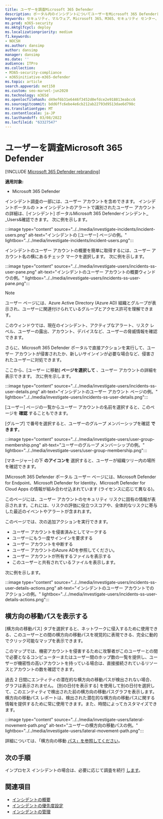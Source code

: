```yaml
---
title: ユーザーを調査Microsoft 365 Defender
description: ポータル内のインシデントについてユーザーをMicrosoft 365 Defenderします。
keywords: セキュリティ、マルウェア、Microsoft 365、M365、セキュリティ センター、監視、レポート、ID、データ、デバイス、アプリ、インシデント、分析、応答
ms.prod: m365-security
ms.mktglfcycl: deploy
ms.localizationpriority: medium
f1.keywords:
- NOCSH
ms.author: dansimp
author: dansimp
manager: dansimp
ms.date: ''
audience: ITPro
ms.collection:
- M365-security-compliance
- m365initiative-m365-defender
ms.topic: article
search.appverid: met150
ms.custom: seo-marvel-jun2020
ms.technology: m365d
ms.openlocfilehash: d49ef6b31e6446f3452d0efdce2e918813eabcc6
ms.sourcegitcommit: bdd6ffc6ebe4e6cb212ab22793d9513dae6d798c
ms.translationtype: MT
ms.contentlocale: ja-JP
ms.lasthandoff: 03/08/2022
ms.locfileid: "63327547"
---
```

# <a name="investigate-users-in-microsoft-365-defender"></a>ユーザーを調査Microsoft 365 Defender

[!INCLUDE [Microsoft 365 Defender rebranding](../includes/microsoft-defender.md)]

**適用対象:**

- Microsoft 365 Defender

インシデント調査の一部には、ユーザー アカウントを含めできます。 インシデントポータルの \> ***\>*** インシデントのアラートで識別されたユーザー アカウントの詳細は、[インシデント] ポータルMicrosoft 365 Defenderインシデント_ _Users&確認できます。 次に例を示します。

:::image type="content" source="../../media/investigate-incidents/incident-users.png" alt-text="インシデントの [ユーザー] ページの例。" lightbox="../../media/investigate-incidents/incident-users.png":::

インシデントのユーザー アカウントの概要を簡単に取得するには、ユーザー アカウント名の横にあるチェック マークを選択します。 次に例を示します。

:::image type="content" source="../../media/investigate-users/incidents-ss-user-pane.png" alt-text="インシデントのユーザー アカウントの概要ウィンドウの例。" lightbox="../../media/investigate-users/incidents-ss-user-pane.png":::

> [!NOTE]
> ユーザー ページには、Azure Active Directory (Azure AD) 組織とグループが表示され、ユーザーに関連付けられているグループとアクセス許可を理解できます。

このウィンドウでは、現在のインシデント、アクティブなアラート、リスク レベル、ユーザーの露出、アカウント、デバイスなど、ユーザーの脅威情報を確認できます。

さらに、Microsoft 365 Defender ポータルで直接アクションを実行して、ユーザー アカウントが侵害されたか、新しいサインインが必要な場合など、侵害されたユーザーに対処できます。

ここから、[ユーザー に移動] **ページを選択して** 、ユーザー アカウントの詳細を表示できます。 次に例を示します。

:::image type="content" source="../../media/investigate-users/incidents-ss-user-details.png" alt-text="インシデントのユーザー アカウント ページの例。" lightbox="../../media/investigate-users/incidents-ss-user-details.png":::

[ユーザー] ページの一覧からユーザー アカウントの名前を選択すると、このページを **確認** することもできます。

[グループ] で番号を選択すると、ユーザーのグループ メンバーシップを確認 **できます**。

:::image type="content" source="../../media/investigate-users/user-group-membership.png" alt-text="ユーザーのグループ メンバーシップの例。" lightbox="../../media/investigate-users/user-group-membership.png":::

[マネージャー] の下 **のアイコンを** 選択すると、ユーザーが組織ツリー内の場所を確認できます。

[Microsoft 365 Defender ポータル ユーザー ページには、Microsoft Defender for Endpoint、Microsoft Defender for Identity、Microsoft Defender for Cloud Apps の情報が組み合わせ込まれています (ライセンスに応じて異なる)。

このページには、ユーザー アカウントのセキュリティ リスクに固有の情報が表示されます。これには、リスクの評価に役立つスコアや、全体的なリスクに寄与した最近のイベントやアラートが含まれます。

このページでは、次の追加アクションを実行できます。

- ユーザー アカウントを侵害済みとしてマークする
- ユーザーにもう一度サインインを要求する
- ユーザー アカウントを中断する
- ユーザー アカウントのAzure ADを参照してください。
- ユーザー アカウントが所有するファイルを表示する
- このユーザーと共有されているファイルを表示します。

次に例を示します。

:::image type="content" source="../../media/investigate-users/incidents-ss-user-details-actions.png" alt-text="インシデントのユーザー アカウントでのアクションの例。" lightbox="../../media/investigate-users/incidents-ss-user-details-actions.png":::

## <a name="view-lateral-movement-paths"></a>横方向の移動パスを表示する

[横方向の移動パス] タブを選択すると、ネットワークに侵入するために使用できる、このユーザーとの間の横方向の移動パスを視覚的に表現できる、完全に動的でクリック可能なマップを表示できます。

このマップでは、機密アカウントを侵害するために攻撃者がこのユーザーとの間で必要となるコンピューターまたはユーザー間のホップ数の一覧を提供し、ユーザーが機密性の高いアカウントを持っている場合は、直接接続されているリソースとアカウントの数を確認できます。

過去 2 日間にエンティティの潜在的な横方向の移動パスが検出されない場合、グラフは表示されません。 [別の日付を表示する] を使用して別の日付を選択して、このエンティティで検出された前の横方向の移動パスグラフを表示します。 横方向の移動パス レポートは、検出された潜在的な横方向の移動パスに関する情報を提供するために常に使用できます。また、時間によってカスタマイズできます。

:::image type="content" source="../../media/investigate-users/lateral-movement-path.png" alt-text="ユーザーの横方向の移動パスの例。" lightbox="../../media/investigate-users/lateral-movement-path.png":::

詳細については、「横方向の移動 [パス」を参照してください](/defender-for-identity/use-case-lateral-movement-path)。

## <a name="next-steps"></a>次の手順

インプロセス インシデントの場合は、必要に応じて調査を続行 [します](investigate-incidents.md)。

## <a name="see-also"></a>関連項目

- [インシデントの概要](incidents-overview.md)
- [インシデントの優先度設定](incident-queue.md)
- [インシデントの管理](manage-incidents.md)
